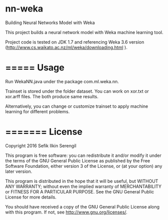 # nn-weka
Building Neural Networks Model with Weka

This project builds a neural network model with Weka machine learning tool.

Project code is tested on JDK 1.7 and referencing Weka 3.6 version (http://www.cs.waikato.ac.nz/ml/weka/downloading.html ).

=====
Usage
=====
Run WekaNN.java under the package com.ml.weka.nn.

Trainset is stored under the folder dataset. You can work on xor.txt or xor.arff files. The both produce same results. 

Alternatively, you can change or customize trainset to apply machine learning for different problems.

=======
License
=======

Copyright 2016 Sefik Ilkin Serengil

This program is free software: you can redistribute it and/or modify it under the terms of the GNU General Public License as published by the Free Software Foundation, either version 3 of the License, or (at your option) any later version.

This program is distributed in the hope that it will be useful, but WITHOUT ANY WARRANTY; without even the implied warranty of MERCHANTABILITY or FITNESS FOR A PARTICULAR PURPOSE.  See the GNU General Public License for more details.

You should have received a copy of the GNU General Public License along with this program.  If not, see <http://www.gnu.org/licenses/>.
